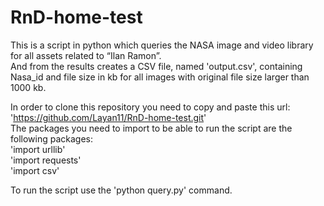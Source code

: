 # RnD-home-test

This is a script in python which queries the NASA image and video library for all assets related to “Ilan Ramon”.  
And from the results creates a CSV file, named 'output.csv', containing Nasa_id and file size in kb for all images 
with original file size larger than 1000 kb.

In order to clone this repository you need to copy and paste this url:  'https://github.com/Layan11/RnD-home-test.git'  
The packages you need to import to be able to run the script are the following packages:  
'import urllib'  
'import requests'  
'import csv'  

To run the script use the 'python query.py' command.
